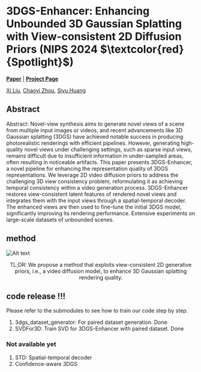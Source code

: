 # 3DGS-Enhancer: Enhancing Unbounded 3D Gaussian Splatting with View-consistent 2D Diffusion Priors (NIPS 2024 $\textcolor{red}{Spotlight}$)

[**Paper**](https://arxiv.org/abs/2410.16266) | [**Project Page**](https://xiliu8006.github.io/3DGS-Enhancer-project/)

[Xi Liu](https://xiliu8006.github.io/), [Chaoyi Zhou](https://chaoyizh.github.io/chaoyizh-home-page/), [Siyu Huang](https://siyuhuang.github.io/#)

## Abstract
Abstract: Novel-view synthesis aims to generate novel views of a scene from multiple input images or videos, and recent advancements like 3D Gaussian splatting (3DGS) have achieved notable success in producing photorealistic renderings with efficient pipelines. However, generating high-quality novel views under challenging settings, such as sparse input views, remains difficult due to insufficient information in under-sampled areas, often resulting in noticeable artifacts. This paper presents 3DGS-Enhancer, a novel pipeline for enhancing the representation quality of 3DGS representations. We leverage 2D video diffusion priors to address the challenging 3D view consistency problem, reformulating it as achieving temporal consistency within a video generation process. 3DGS-Enhancer restores view-consistent latent features of rendered novel views and integrates them with the input views through a spatial-temporal decoder. The enhanced views are then used to fine-tune the initial 3DGS model, significantly improving its rendering performance. Extensive experiments on large-scale datasets of unbounded scenes.

## method
![Alt text](./assets/pipeline.png)

<p align="center"> TL;DR: We propose a method that exploits view-consistent 2D generative priors, i.e., a video diffusion model, to enhance 3D Gaussian splatting rendering quality.</p>

<!-- <video controls>
  <source src="./assets/3DGS-Enhancer.mp4" type="video/mp4">
  Your browser does not support the video tag.
</video> -->

## code release !!!
Please refer to the submodules to see how to train our code step by step.
1. 3dgs_dataset_generator: For paired dataset generation. Done
2. SVDFor3D: Train SVD for 3DGS-Enhancer with paired dataset. Done

### Not available yet
1. STD: Spatial-temporal decoder
2. Confidence-aware 3DGS 
